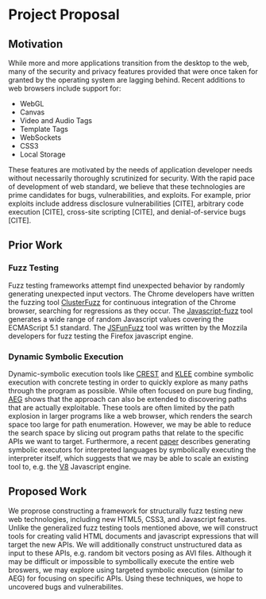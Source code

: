 Project Proposal
================

## Motivation

While more and more applications transition from the desktop to the web,
many of the security and privacy features provided that were once taken for
granted by the operating system are lagging behind. Recent additions to web
browsers include support for:

 * WebGL
 * Canvas
 * Video and Audio Tags
 * Template Tags
 * WebSockets
 * CSS3
 * Local Storage

These features are motivated by the needs of application developer needs
without necessarily thoroughly scrutinized for security. With the rapid pace
of development of web standard, we believe that these technologies are prime
candidates for bugs, vulnerabilities, and exploits. For example, prior
exploits include address disclosure vulnerabilities [CITE], arbitrary code
execution [CITE], cross-site scripting [CITE], and denial-of-service bugs
[CITE].

## Prior Work

### Fuzz Testing

Fuzz testing frameworks attempt find unexpected behavior by randomly
generating unexpected input vectors. The Chrome developers have written the
fuzzing tool [ClusterFuzz] for continuous integration of the Chrome browser,
searching for regressions as they occur. The [Javascript-fuzz] tool generates
a wide range of random Javascript values covering the ECMAScript 5.1 standard.
The [JSFunFuzz] tool was written by the Mozzila developers for fuzz testing
the Firefox javascript engine.

### Dynamic Symbolic Execution

Dynamic-symbolic execution tools like [CREST] and [KLEE] combine symbolic
execution with concrete testing in order to quickly explore as many paths
through the program as possible. While often focused on pure bug finding,
[AEG] shows that the approach can also be extended to discovering paths that
are actually exploitable. These tools are often limited by the path explosion
in larger programs like a web browser, which renders the search space too large
for path enumeration. However, we may be able to reduce the search space by
slicing out program paths that relate to the specific APIs we want to target.
Furthermore, a recent [paper] describes generating symbolic executors for
interpreted languages by symbolically executing the interpreter itself, which
suggests that we may be able to scale an existing tool to, e.g. the [V8]
Javascript engine.

## Proposed Work

We proprose constructing a framework for structurally fuzz testing new web
technologies, including new HTML5, CSS3, and Javascript features. Unlike the
generalized fuzz testing tools mentioned above, we will construct tools for
creating valid HTML documents and javascript expressions that will target the
new APIs. We will additionally construct unstructured data as input to these
APIs, e.g. random bit vectors posing as AVI files. Although it may be
difficult or impossible to symbollically execute the entire web broswers, we
may explore using targeted symbolic execution (similar to AEG) for focusing on
specific APIs. Using these techniques, we hope to uncovered bugs and
vulnerabilites.

[ClusterFuzz]: https://code.google.com/p/clusterfuzz/
[Javascript-fuzz]: https://github.com/NodeGuy/JavaScript-fuzz
[JSFunFuzz]: https://code.google.com/p/google-caja/source/browse/trunk/src/third_party/js/jsfunfuzz/jsfunfuzz.js?r=1767
[CREST]: http://jburnim.github.io/crest/
[KLEE]: https://klee.github.io
[AEG]: http://security.ece.cmu.edu/aeg/
[paper]: http://dl.acm.org/citation.cfm?id=2541977
[V8]: https://code.google.com/p/v8/
